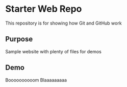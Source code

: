 # Starter Web Repo

This repository is for showing how Git and GitHub work

## Purpose

Sample website with plenty of files for demos

## Demo
Boooooooooom
Blaaaaaaaaa